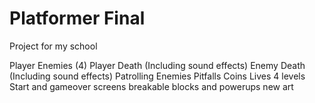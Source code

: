 # Platformer Final
 Project for my school


Player
Enemies (4)
Player Death (Including sound effects)
Enemy Death (Including sound effects)
Patrolling Enemies
Pitfalls
Coins
Lives
4 levels
Start and gameover screens
breakable blocks and powerups
new art